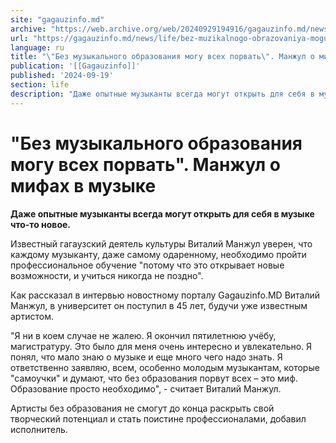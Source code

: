 ```yaml
---
site: "gagauzinfo.md"
archive: "https://web.archive.org/web/20240929194916/gagauzinfo.md/news/life/bez-muzikalnogo-obrazovaniya-mogu-vseh-porvat-manzhul-o-mifah-v-muzike"
url: "https://gagauzinfo.md/news/life/bez-muzikalnogo-obrazovaniya-mogu-vseh-porvat-manzhul-o-mifah-v-muzike"
language: ru
title: "\"Без музыкального образования могу всех порвать\". Манжул о мифах в музыке"
publication: '[[Gagauzinfo]]'
published: '2024-09-19'
section: life
description: "Даже опытные музыканты всегда могут открыть для себя в музыке что-то новое."
---
```


# "Без музыкального образования могу всех порвать". Манжул о мифах в музыке

**Даже опытные музыканты всегда могут открыть для себя в музыке что-то новое.**

Известный гагаузский деятель культуры Виталий Манжул уверен, что каждому музыканту, даже самому одаренному, необходимо пройти профессиональное обучение "потому что это открывает новые возможности, и учиться никогда не поздно".

Как рассказал в интервью новостному порталу Gagauzinfo.MD Виталий Манжул, в университет он поступил в 45 лет, будучи уже известным артистом.

"Я ни в коем случае не жалею. Я окончил пятилетнюю учёбу, магистратуру. Это было для меня очень интересно и увлекательно. Я понял, что мало знаю о музыке и еще много чего надо знать. Я ответственно заявляю, всем, особенно молодым музыкантам, которые "самоучки" и думают, что без образования порвут всех – это миф. Образование просто необходимо", - считает Виталий Манжул.

Артисты без образования не смогут до конца раскрыть свой творческий потенциал и стать поистине профессионалами, добавил исполнитель.